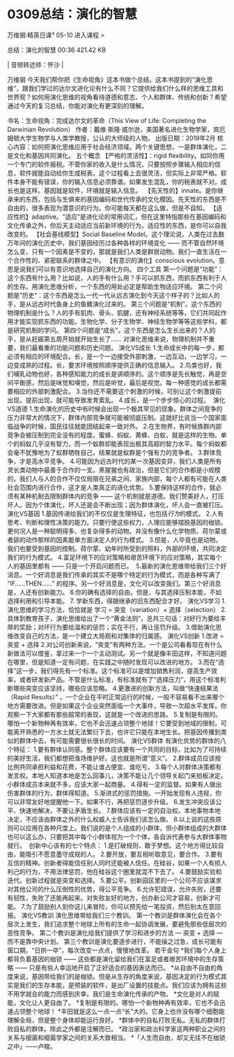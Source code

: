 # 0309总结：演化的智慧


万维钢·精英日课³
05-10
进入课程 >

总结：演化的智慧
00:36 421.42 KB

| 音频转述师：怀沙 |

万维钢
今天我们帮你把《生命视角》这本书做个总结。这本书提到的“演化思维”，跟我们学过的达尔文进化论有什么不同？它提供给我们什么样的思维工具和世界观？如何用演化思维的视角看待道德和意志、个人和群体、传统和创新？希望通过今天的复习总结，你能对演化有更深刻的理解。


书名：生命视角：完成达尔文的革命（This View of Life: Completing the Darwinian Revolution）
作者：戴维·斯隆·威尔逊，美国著名进化生物学家，宾厄姆顿大学生物学与人类学教授，公认的大师级的人物。
出版日期：2019年2月
核心内容：如何把演化思维应用于社会经济领域。两个关键思想，一是群体演化，二是文化和基因共同演化。
五个概念
【严格的灵活性】：rigid flexibility。如同你用一个专门的软件报税。不管你家的收入是什么情况，只要按照步骤输入相应的信息，软件就能自动给你生成税表。这个过程看上去很灵活，但实际上非常严格。软件本身不能有错误，你的输入信息必须靠谱。如果发生混乱，你的税表就不对。成长也是这样。基因就是软件，环境就是输入信息。 
【先天性的】innate。是你继承来的东西，包括与生俱来的基因编码和世代传承的文化模因。先天性的东西是不自由的，很多表现为潜意识的行为。你可能每天都在这么做，但是不自知。
【适应性的】adaptive。“适应”是进化论的常用词汇，但在这里特指那些在基因编码和文化传承之外，你后天主动适应当前新环境的行为。适应性的东西，是你可以自我改变的。
【社会基线模型】Social Baseline Model。这个理论说，人类在过去数万年间的演化历史中，我们基因经历过各种各样的环境变化 —— 而不管自然环境怎么变，只有一个因素是不变的，那就是我们人类是群居动物。我们一直生活在一个合作性的、紧密联系的群体之中。
【有意识的演化】conscious evolution。意思是说我们可以有意识地选择自己的演化方向。
四个工具
第一个问题是“功能”：这个东西有什么用？比如说，人的手有什么用？手可以抓东西，而抓东西有利于人的生存。用演化思维分析，一个东西的用处必定是帮助生物适应环境。
第二个问题是“历史”：这个东西是怎么一代一代从远古演化到今天这个样子的？比如人的手，是从远古时代鱼身上的鱼鳍演化过来的。
第三个问题是“机制”。这个东西的物理机制是什么？人的手有肌肉、骨头、肌腱，还有神经系统等等，它们共同起作用才能实现抓东西的功能。生物化学、分子生物学、神经生物学等等这些学科，都是研究机制的学问。
第四个问题是“成长”。这个东西是怎么生长出来的？人的手，是从妊娠第五周开始就开始生长了……
对演化思维来说，物理机制并不重要，我们最看重的功能问题和历史问题。
演化VS成长
1.生命成长中的每一步，都必须有相应的环境配合。长，是一个一边接受外部刺激，一边互动，一边学习，一边变成熟的过程。长，要求环境按照顺序提供正确的信息输入。
2.鸟类也好，我们哺乳动物也好，各种感知能力的成长是讲顺序的。这个顺序是先长触觉，再是空间平衡感，然后是味觉和嗅觉，然后是听觉，最后是视觉。每一种感觉的成长都需要相应的外部刺激配合。
3.当你还不需要这个刺激的时候，可别让这个刺激提前出现。提前出现，就可能导致发育紊乱。
4.成长，是一个步步惊心的过程。 
演化VS道德
1.生命演化的历史中有时候会出现一个极其罕见的现象。群体之间竞争的压力非常大的情况下，群体内部竞争就可能被彻底压制。这就好比说当一个国家面临战争的时候，国民往往就能团结起来一致对外。
2.在生物界，有时候族群内部竞争会被压制到完全没有的程度。蜜蜂、蚂蚁、黄蜂、白蚁，就是这样的生物。单个的蚂蚁几乎没有智力，而一个蚁群却能表现出极其高超的智力水平。每个蚂蚁都会毫不犹豫地为了蚁群牺牲自己，结果就是蚁群是个强有力的竞争者。
3.群体竞争，才是高水平竞争。
4.可能因为远古时代的某一次基因变异，我们人类是所有灵长类动物中最善于合作的一支。黑猩猩也有政治，但是它们的合作都是小规模的。我们人与人的合作不仅仅局限在兄弟之间、家族内部，每个人都有可能在人类社会范围内进行合作，这才是人类真正的进化优势。
5.要保持这样的合作，就必须有某种机制去限制群体内的竞争 —— 这个机制就是道德。我们赞美好人，打压坏人。因为个体演化，坏人还是会不断出现；因为群体演化，坏人会一直被打压。
演化VS基因
1.基因传递给我们的不仅仅是生理特征，也包括*行为*的模式。
2.人有思考、判断和理性决策的能力。只要行使这些权力，人理应能够摆脱基因的枷锁。更何况人是一种聪明得多、也复杂得多的动物。并没有像什么化学物质、荷尔蒙或者舔的动作那样的因素能单方面决定人的行为模式。
3.但是，人毕竟也是动物。我们也要受到基因的控制。荷尔蒙、幼年时所受到的照料，外部的环境，共同决定我们的行为模式。
4.富足环境下的应对策略和艰苦环境下的应对策略，其实每个人的基因里都有 —— 只是一个开启问题而已。 
5.最新的演化思维带给我们三个好消息。一个好消息是我们传承的其实不是哪个特定的行为模式，而是各种写满了 “IF……THEN……” 的程序。另一个好消息是，文化可以改变我们。第三个好消息是，人还有创新能力。
6.你的确有选择的自由。但是，与其选择压制本能，不如选择利用和引导本能。
7. 学新东西，得跟继承的旧东西配合才好。
演化VS学习
1.演化思维的学习方法，恰恰就是
学习 = 突变（variation）+ 选择（selection）
2.具体到教育孩子，演化思维给出了一个“黄金法则”，总共三句话：对好行为要给丰厚的奖励；对坏行为要给温和的惩罚；实在不行，再让惩罚升级。
3.借助演化思维改变自己的方法，是一个建立大局观和对集体的归属感。
演化VS创新
1.改进 = 突变 + 选择
2.对公司创新来说，“突变”有两种方法。一个是公司看看现在有什么新做法可以借鉴，拿过来一个一个主动测试。另一个就是像丰田这样，不知道问题在哪里，但是知道一定有问题，在实践之中随时发现可以改进的地方。
3.而在“选择”这一步，我们得先有一个标准。这个标准可以是增加销售利润，提高生产效率，或者研发新产品。不管是什么标准，有标准就有了“选择压力”，用这个标准判断哪些突变应该坚持，哪些应该忽略。
4.更激进的创新方法，叫做“快速结果法（Rapid Results）” 。一个企业在平时正常运行的时候，一般不容易看不出来哪个地方需要改进。但是如果这个企业突然面临一个大事件，导致一次超水平发挥，你观察一下大家都有那些超常的表现，这就是一个改进的思路。
5.复制是有限的。哪怕一个新物种再有效率，它也不会迅速占领整个地球！它要受到地域的限制，可能离开熟悉的一方水土就无法繁衍下去，也许它只能在本地生长。把基因传播到类似的群体中去，有可能需要很长很长的时间。
演化VS群体
有演化优势的群体的八个特征：
1.要有群体认同感。整个群体应该要有一个共同的目标，比如为了可持续的美好生活，我们都想把渔场维护好。这也就是所谓“意义”。
2.群体成员应该按比例共同承担利益和花费，不能让谁占便宜、谁吃亏。
3.每个人对群体决策都有发言权。本地人知道本地是怎么回事儿，决策不能让几个领导关起门来拍板决定。小群体成员本来就不多，应该大家一起商量。
4.得有一定的监督。如果有人做出伤害群体的行为，群体得知道。
5.渐进式的惩罚措施。一开始发现有人违规，你可以非常友好地提醒他一下。如果不行，再把惩罚逐步升级。
6.发生冲突应该公平、快速地解决，不要让矛盾生长。
7.群体应该有一定的自治权。本地事物本地决定，不应该由群体之外的什么权威人士告诉我们该怎么做。
8.以上说的这些原则可以应用在各种尺度上。我们说的是个人组成的小群体，但小群体组成的大群体也可以这么办，只要把其中每个小群体视为一个个体，各自派代表参与大群体事物就行。 
创新中心该有的七个特点：
1.是打破规则、敢于梦想。这个地方得比较自由，能吸引不愿意墨守成规的人。
2.要开放，要互相听取意见，要合作。
3.要有互信的精神。创新者得能信任别人同时还能被人信任。在硅谷，如果一个人有损人利己的行为，不用法律惩罚，他在硅谷这个圈里就混不下去了。
4.要鼓励实验和迭代。创新过程就是突变和选择。
5.要公平。创新园区里的一个公司不应该谋求对其他公司的什么压倒性的优势，得公平竞争。
6.允许犯错误，允许失败，还要有韧性，失败了还能再起来。对失败友好的地方，创办新公司才容易，创新才可能。
7.为了鼓励别人到你这儿来冒险，你可以预先给一笔投资，然后别太在意回报。
演化VS教训
演化思维带给我们三个教训。
第一个教训是群体演化会在各个层次上发生，我们追求整个地球上所有的生命一起协调发展，要避免那些低层次的恶性竞争。
第二个教训是演化给我们提供了学习和进步的方法 — 突变 + 选择 — 而不是靠中央计划。
第三个教训是演化要逐步进行，不能操之过急，成长可能有窗口期。“日拱一卒”，每次改变一点点，慢慢地改革。
若干金句
*我们每个人身上都背负着基因的枷锁 —— 这些都是演化留给我们在富足或者艰苦环境中的生存策略 —— 只是有些人幸运地开启了正好适合的基因表达而已。
*从自由不自由的角度来说，基因带给我们的是枷锁。但是从生存的角度来说，基因决定的行为模式其实是我们的生存本能，是预装的软件，是出厂设置的技能点。我们应该为拥有这些不用学就会的能力而感到庆幸。我们是生命演化传承的产物。
*文化是对人的赋能，文化让人更自由了。
*复制是有限的。哪怕一个新物种再有效率，它也不会迅速占领整个地球！
*丰田就是这么一点一点“长”大的。它身上也许没有哪个细胞能理解全局，但是整个身体却能运行良好。
*群体中的自私打败无私。无私的群体打败自私的群体。除此之外都是注解而已。
*政治家和政治科学家这两种职业之间的关系与细菌和细菌学家之间的关系大致相当。
*「人生而自由，却又无往不在枷锁之中」——卢梭。